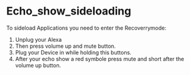 # Echo_show_sideloading
To sideload Applications you need to enter the Recoverrymode:
1. Unplug your Alexa
2. Then press volume up and mute button.
3. Plug your Device in while holding this buttons.
4. After your echo show a red symbole press mute and short after the volume up button.

